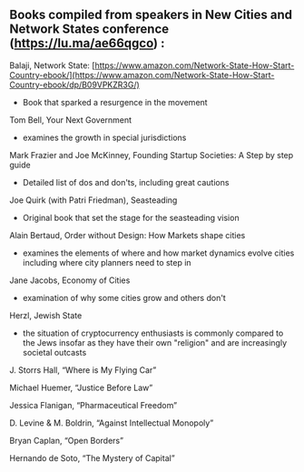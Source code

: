 ## Books compiled from speakers in New Cities and Network States conference (https://lu.ma/ae66qgco) :



Balaji, Network State: [https://www.amazon.com/Network-State-How-Start-Country-ebook/](https://www.amazon.com/Network-State-How-Start-Country-ebook/dp/B09VPKZR3G/)

- Book that sparked a resurgence in the movement

Tom Bell, Your Next Government

- examines the growth in special jurisdictions 

Mark Frazier and Joe McKinney, Founding Startup Societies: A Step by step guide

- Detailed list of dos and don'ts, including great cautions 

Joe Quirk (with Patri Friedman), Seasteading

- Original book that set the stage for the seasteading vision

Alain Bertaud, Order without Design: How Markets shape cities 

- examines the elements of where and how market dynamics evolve cities including where city planners need to step in

Jane Jacobs, Economy of Cities

- examination of why some cities grow and others don't

Herzl, Jewish State

- the situation of cryptocurrency enthusiasts is commonly compared to the Jews insofar as they have their own "religion" and are increasingly societal outcasts 


J. Storrs Hall, “Where is My Flying Car”

Michael Huemer, “Justice Before Law”

Jessica Flanigan, “Pharmaceutical Freedom”

D. Levine & M. Boldrin, “Against Intellectual Monopoly”

Bryan Caplan, “Open Borders”

Hernando de Soto, “The Mystery of Capital”

